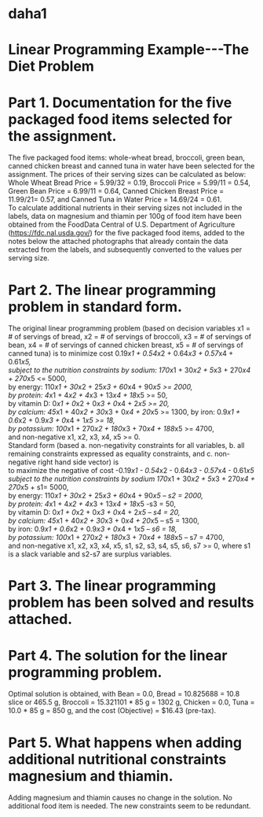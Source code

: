 # daha1
# Linear Programming Example---The Diet Problem
# Part 1. Documentation for the five packaged food items selected for the assignment.
The five packaged food items: whole-wheat bread, broccoli, green bean, canned chicken breast and canned tuna in water have been selected for the assignment. The prices of their serving sizes can be calculated as below:  <br>
Whole Wheat Bread Price = 5.99/32 = 0.19, Broccoli Price = 5.99/11 = 0.54, Green Bean Price = 6.99/11 = 0.64, Canned Chicken Breast Price = 11.99/21= 0.57, and Canned Tuna in Water Price = 14.69/24 = 0.61.  <br>
To calculate additional nutrients in their serving sizes not included in the labels, data on magnesium and thiamin per 100g of food item have been obtained from the FoodData Central of U.S. Department of Agriculture (https://fdc.nal.usda.gov/) for the five packaged food items, added to the notes below the attached photographs that already contain the data extracted from the labels, and subsequently converted to the values per serving size.
# Part 2. The linear programming problem in standard form.
The original linear programming problem (based on decision variables x1 = # of servings of bread, x2 = # of servings of broccoli, x3 = # of servings of bean, x4 = # of servings of canned chicken breast, x5 = # of servings of canned tuna) is to minimize cost 0.19*x1 + 0.54*x2 + 0.64*x3 + 0.57*x4 + 0.61*x5,  <br>
subject to the nutrition constraints by sodium: 170*x1 + 30*x2 + 5*x3 + 270*x4 + 270*x5 <= 5000,  <br>
by energy: 110*x1 + 30*x2 + 25*x3 + 60*x4 + 90*x5 >= 2000,  <br>
by protein: 4*x1 + 4*x2 + 4*x3 + 13*x4 + 18*x5 >= 50,  <br>
by vitamin D: 0*x1 + 0*x2 + 0*x3 + 0*x4 + 2*x5 >= 20,  <br>
by calcium: 45*x1 + 40*x2 + 30*x3 + 0*x4 + 20*x5 >= 1300,
by iron: 0.9*x1 + 0.6*x2 + 0.9*x3 + 0*x4 + 1*x5 >= 18,  <br>
by potassium: 100*x1 + 270*x2 + 180*x3 + 70*x4 + 188*x5 >= 4700,  <br>
and non-negative x1, x2, x3, x4, x5 >= 0.  <br>
Standard form (based a. non-negativity constraints for all variables, b. all remaining constraints expressed as equality constraints, and c. non-negative right hand side vector) is  <br>
to maximize the negative of cost -0.19*x1 - 0.54*x2 - 0.64*x3 - 0.57*x4 - 0.61*x5  <br>
subject to the nutrition constraints by sodium 170*x1 + 30*x2 + 5*x3 + 270*x4 + 270*x5 + s1= 5000,  <br>
by energy: 110*x1 + 30*x2 + 25*x3 + 60*x4 + 90*x5 – s2 = 2000,  <br>
by protein: 4*x1 + 4*x2 + 4*x3 + 13*x4 + 18*x5 -s3 = 50,  <br>
by vitamin D: 0*x1 + 0*x2 + 0*x3 + 0*x4 + 2*x5 – s4 = 20,  <br>
by calcium: 45*x1 + 40*x2 + 30*x3 + 0*x4 + 20*x5 – s5 = 1300,  <br>
by iron: 0.9*x1 + 0.6*x2 + 0.9*x3 + 0*x4 + 1*x5 – s6 = 18,  <br>
by potassium: 100*x1 + 270*x2 + 180*x3 + 70*x4 + 188*x5 – s7 = 4700,  <br>
and non-negative x1, x2, x3, x4, x5, s1, s2, s3, s4, s5, s6, s7 >= 0, where s1 is a slack variable and s2-s7 are surplus variables. 
# Part 3. The linear programming problem has been solved and results attached.
# Part 4. The solution for the linear programming problem.
Optimal solution is obtained, with Bean = 0.0, Bread = 10.825688 = 10.8 slice or 465.5 g, Broccoli = 15.321101 * 85 g = 1302 g, Chicken = 0.0, Tuna = 10.0 * 85 g = 850 g, and the cost (Objective) = $16.43 (pre-tax).
# Part 5. What happens when adding additional nutritional constraints magnesium and thiamin.
Adding magnesium and thiamin causes no change in the solution. No additional food item is needed. The new constraints seem to be redundant. 
